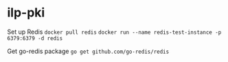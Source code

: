 # ilp-pki

Set up Redis 
`docker pull redis`
`docker run --name redis-test-instance -p 6379:6379 -d redis`

Get go-redis package
`go get github.com/go-redis/redis`